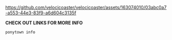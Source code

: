 https://github.com/velocicoaster/velocicoaster/assets/163074010/03abc0a7-a553-44e3-83f9-a6d604c3135f

**CHECK OUT LINKS FOR MORE INFO**

``ponytown info``
